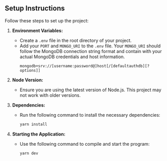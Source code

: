 ## Setup Instructions

Follow these steps to set up the project:

1. **Environment Variables:**
   - Create a `.env` file in the root directory of your project.
   - Add your `PORT` and `MONGO_URI` to the `.env` file. Your `MONGO_URI` should follow the MongoDB connection string format and contain with your actual MongoDB credentials and host information.
     ```
     mongodb+srv://[username:password@]host[/[defaultauthdb][?options]]
     ```

2. **Node Version:**
   - Ensure you are using the latest version of Node.js. This project may not work with older versions.

3. **Dependencies:**
   - Run the following command to install the necessary dependencies:
     ```bash
     yarn install
     ```

4. **Starting the Application:**
   - Use the following command to compile and start the program:
     ```bash
     yarn dev
     ```


